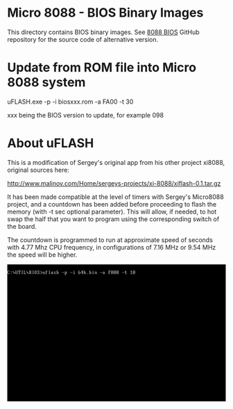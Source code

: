 # Micro 8088 - BIOS Binary Images

This directory contains BIOS binary images.
See [8088 BIOS](https://github.com/spark2k06/8088_bios) GitHub repository for the source code of alternative version.

# Update from ROM file into Micro 8088 system

uFLASH.exe -p -i biosxxx.rom -a FA00 -t 30

xxx being the BIOS version to update, for example 098

# About uFLASH

This is a modification of Sergey's original app from his other project xi8088, original sources here:

http://www.malinov.com/Home/sergeys-projects/xi-8088/xiflash-0.1.tar.gz

It has been made compatible at the level of timers with Sergey's Micro8088 project, and a countdown has been added before proceeding to flash the memory (with -t sec optional parameter). This will allow, if needed, to hot swap the half that you want to program using the corresponding switch of the board.

The countdown is programmed to run at approximate speed of seconds with 4.77 Mhz CPU frequency, in configurations of 7.16 MHz or 9.54 MHz the speed will be higher.

![alt text](uflash2.gif "uFLASH_in_action")

